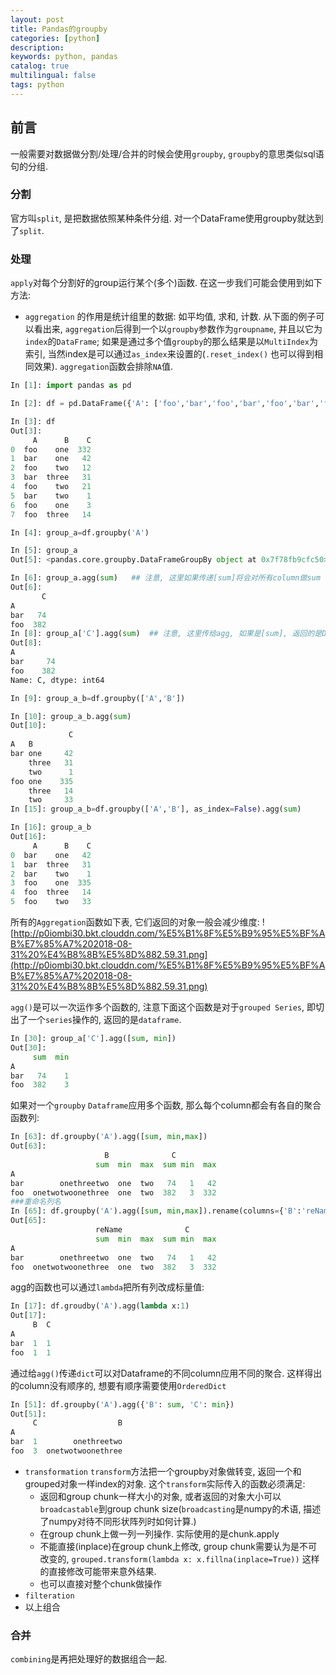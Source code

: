 ```yaml
---
layout: post
title: Pandas的groupby
categories: [python]
description: 
keywords: python, pandas
catalog: true
multilingual: false
tags: python
---
```


## 前言
一般需要对数据做分割/处理/合并的时候会使用`groupby`, `groupby`的意思类似sql语句的分组.

### 分割
官方叫`split`, 是把数据依照某种条件分组. 对一个DataFrame使用groupby就达到了`split`.

### 处理
`apply`对每个分割好的group运行某个(多个)函数. 在这一步我们可能会使用到如下方法:
- `aggregation` 
的作用是统计组里的数据: 如平均值, 求和, 计数. 从下面的例子可以看出来, `aggregation`后得到一个以`groupby`参数作为`groupname`, 
并且以它为`index`的`DataFrame`; 如果是通过多个值`groupby`的那么结果是以`MultiIndex`为索引, 当然index是可以通过`as_index`来设置的(`.reset_index()`
也可以得到相同效果). `aggregation`函数会排除`NA`值.

```python
In [1]: import pandas as pd

In [2]: df = pd.DataFrame({'A': ['foo','bar','foo','bar','foo','bar','foo','foo'], 'B':['one','one','two','three','two','two','one','three'],'C':[332,42,12,31,21,1,3,14]})

In [3]: df
Out[3]: 
     A      B    C
0  foo    one  332
1  bar    one   42
2  foo    two   12
3  bar  three   31
4  foo    two   21
5  bar    two    1
6  foo    one    3
7  foo  three   14

In [4]: group_a=df.groupby('A')

In [5]: group_a
Out[5]: <pandas.core.groupby.DataFrameGroupBy object at 0x7f78fb9cfc50>

In [6]: group_a.agg(sum)   ## 注意, 这里如果传递[sum]将会对所有column做sum
Out[6]: 
       C
A       
bar   74
foo  382
In [8]: group_a['C'].agg(sum)  ## 注意, 这里传给agg, 如果是[sum], 返回的是Dataframe, 否则是Series
Out[8]: 
A
bar     74
foo    382
Name: C, dtype: int64

In [9]: group_a_b=df.groupby(['A','B'])

In [10]: group_a_b.agg(sum)
Out[10]: 
             C
A   B         
bar one     42
    three   31
    two      1
foo one    335
    three   14
    two     33
In [15]: group_a_b=df.groupby(['A','B'], as_index=False).agg(sum)

In [16]: group_a_b
Out[16]: 
     A      B    C
0  bar    one   42
1  bar  three   31
2  bar    two    1
3  foo    one  335
4  foo  three   14
5  foo    two   33
```
所有的`Aggregation`函数如下表, 它们返回的对象一般会减少维度:
![http://p0iombi30.bkt.clouddn.com/%E5%B1%8F%E5%B9%95%E5%BF%AB%E7%85%A7%202018-08-31%20%E4%B8%8B%E5%8D%882.59.31.png](http://p0iombi30.bkt.clouddn.com/%E5%B1%8F%E5%B9%95%E5%BF%AB%E7%85%A7%202018-08-31%20%E4%B8%8B%E5%8D%882.59.31.png)

`agg()`是可以一次运作多个函数的, 注意下面这个函数是对于`grouped Series`, 即切出了一个`series`操作的, 返回的是`dataframe`. 
```python
In [30]: group_a['C'].agg([sum, min])
Out[30]: 
     sum  min
A            
bar   74    1
foo  382    3
```
如果对一个`groupby` `Dataframe`应用多个函数, 那么每个column都会有各自的聚合函数列:
```python
In [63]: df.groupby('A').agg([sum, min,max])
Out[63]: 
                     B              C         
                   sum  min  max  sum min  max
A                                             
bar        onethreetwo  one  two   74   1   42
foo  onetwotwoonethree  one  two  382   3  332
###重命名列名
In [65]: df.groupby('A').agg([sum, min,max]).rename(columns={'B':'reName'})
Out[65]: 
                   reName              C         
                   sum  min  max  sum min  max
A                                             
bar        onethreetwo  one  two   74   1   42
foo  onetwotwoonethree  one  two  382   3  332
```
agg的函数也可以通过`lambda`把所有列改成标量值:
```python
In [17]: df.groudby('A').agg(lambda x:1)
Out[17]: 
     B  C
A        
bar  1  1
foo  1  1
```
通过给`agg()`传递`dict`可以对Dataframe的不同column应用不同的聚合. 这样得出的column没有顺序的, 想要有顺序需要使用`OrderedDict`
```python
In [51]: df.groupby('A').agg({'B': sum, 'C': min})
Out[51]: 
     C                  B
A                        
bar  1        onethreetwo
foo  3  onetwotwoonethree
```

- `transformation` 
`transform`方法把一个groupby对象做转变, 返回一个和grouped对象一样index的对象. 这个`transform`实际传入的函数必须满足:
  - 返回和group chunk一样大小的对象, 或者返回的对象大小可以`broadcastable`到group chunk size(`broadcasting`是numpy的术语, 描述了numpy对待不同形状阵列时如何计算.)
  - 在group chunk上做一列一列操作. 实际使用的是chunk.apply
  - 不能直接(inplace)在group chunk上修改, group chunk需要认为是不可改变的, `grouped.transform(lambda x: x.fillna(inplace=True))`
  这样的直接修改可能带来意外结果.
  - 也可以直接对整个chunk做操作 
- `filteration`
- 以上组合


### 合并
`combining`是再把处理好的数据组合一起.

